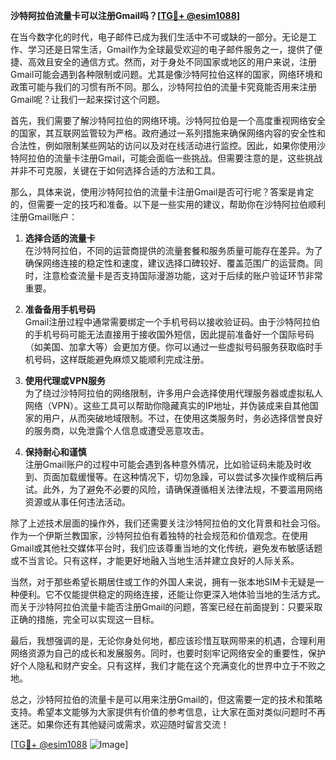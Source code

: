 **沙特阿拉伯流量卡可以注册Gmail吗？[[TG💪+ @esim1088](https://t.me/s/esim1088)]**

在当今数字化的时代，电子邮件已成为我们生活中不可或缺的一部分。无论是工作、学习还是日常生活，Gmail作为全球最受欢迎的电子邮件服务之一，提供了便捷、高效且安全的通信方式。然而，对于身处不同国家或地区的用户来说，注册Gmail可能会遇到各种限制或问题。尤其是像沙特阿拉伯这样的国家，网络环境和政策可能与我们的习惯有所不同。那么，沙特阿拉伯的流量卡究竟能否用来注册Gmail呢？让我们一起来探讨这个问题。

首先，我们需要了解沙特阿拉伯的网络环境。沙特阿拉伯是一个高度重视网络安全的国家，其互联网监管较为严格。政府通过一系列措施来确保网络内容的安全性和合法性，例如限制某些网站的访问以及对在线活动进行监控。因此，如果你使用沙特阿拉伯的流量卡注册Gmail，可能会面临一些挑战。但需要注意的是，这些挑战并非不可克服，关键在于如何选择合适的方法和工具。

那么，具体来说，使用沙特阿拉伯的流量卡注册Gmail是否可行呢？答案是肯定的，但需要一定的技巧和准备。以下是一些实用的建议，帮助你在沙特阿拉伯顺利注册Gmail账户：

1. **选择合适的流量卡**  
   在沙特阿拉伯，不同的运营商提供的流量套餐和服务质量可能存在差异。为了确保网络连接的稳定性和速度，建议选择口碑较好、覆盖范围广的运营商。同时，注意检查流量卡是否支持国际漫游功能，这对于后续的账户验证环节非常重要。

2. **准备备用手机号码**  
   Gmail注册过程中通常需要绑定一个手机号码以接收验证码。由于沙特阿拉伯的手机号码可能无法直接用于接收国外短信，因此提前准备好一个国际号码（如美国、加拿大等）会更加方便。你可以通过一些虚拟号码服务获取临时手机号码，这样既能避免麻烦又能顺利完成注册。

3. **使用代理或VPN服务**  
   为了绕过沙特阿拉伯的网络限制，许多用户会选择使用代理服务器或虚拟私人网络（VPN）。这些工具可以帮助你隐藏真实的IP地址，并伪装成来自其他国家的用户，从而突破地域限制。不过，在使用这类服务时，务必选择信誉良好的服务商，以免泄露个人信息或遭受恶意攻击。

4. **保持耐心和谨慎**  
   注册Gmail账户的过程中可能会遇到各种意外情况，比如验证码未能及时收到、页面加载缓慢等。在这种情况下，切勿急躁，可以尝试多次操作或稍后再试。此外，为了避免不必要的风险，请确保遵循相关法律法规，不要滥用网络资源或从事任何违法活动。

除了上述技术层面的操作外，我们还需要关注沙特阿拉伯的文化背景和社会习俗。作为一个伊斯兰教国家，沙特阿拉伯有着独特的社会规范和价值观念。在使用Gmail或其他社交媒体平台时，我们应该尊重当地的文化传统，避免发布敏感话题或不当言论。只有这样，才能更好地融入当地生活并建立良好的人际关系。

当然，对于那些希望长期居住或工作的外国人来说，拥有一张本地SIM卡无疑是一种便利。它不仅能提供稳定的网络连接，还能让你更深入地体验当地的生活方式。而关于沙特阿拉伯流量卡能否注册Gmail的问题，答案已经在前面提到：只要采取正确的措施，完全可以实现这一目标。

最后，我想强调的是，无论你身处何地，都应该珍惜互联网带来的机遇，合理利用网络资源为自己的成长和发展服务。同时，也要时刻牢记网络安全的重要性，保护好个人隐私和财产安全。只有这样，我们才能在这个充满变化的世界中立于不败之地。

总之，沙特阿拉伯的流量卡是可以用来注册Gmail的，但这需要一定的技术和策略支持。希望本文能够为大家提供有价值的参考信息，让大家在面对类似问题时不再迷茫。如果你还有其他疑问或需求，欢迎随时留言交流！  

[[TG💪+ @esim1088](https://t.me/s/esim1088) ![Image](https://i.postimg.cc/4NQfJmqS/Snipaste-2025-05-13-00-14-12.png)]